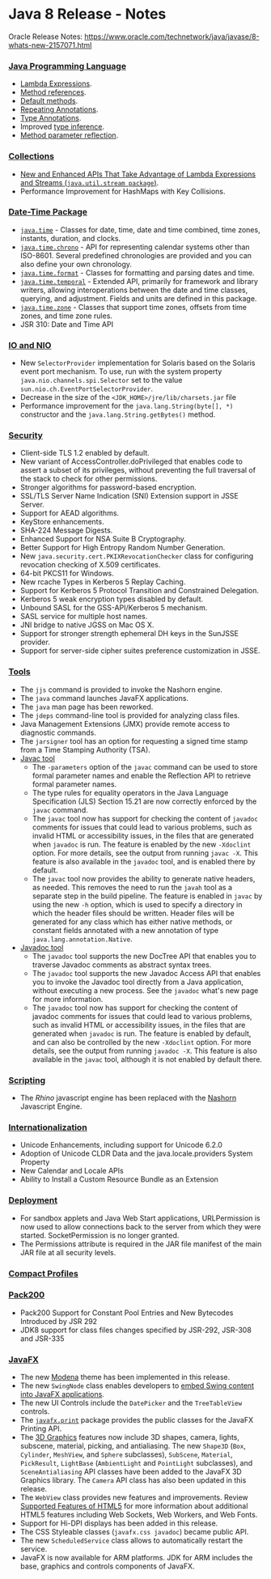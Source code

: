 # Java 8 Release - Notes

Oracle Release Notes: https://www.oracle.com/technetwork/java/javase/8-whats-new-2157071.html

### [Java Programming Language](https://docs.oracle.com/javase/8/docs/technotes/guides/language/enhancements.html#javase8)

* [Lambda Expressions](https://docs.oracle.com/javase/tutorial/java/javaOO/lambdaexpressions.html).
* [Method references](https://docs.oracle.com/javase/tutorial/java/javaOO/methodreferences.html).
* [Default methods](https://docs.oracle.com/javase/tutorial/java/IandI/defaultmethods.html).
* [Repeating Annotations](https://docs.oracle.com/javase/tutorial/java/annotations/repeating.html).
* [Type Annotations](https://docs.oracle.com/javase/tutorial/java/annotations/type_annotations.html).
* Improved [type inference](https://docs.oracle.com/javase/tutorial/java/generics/genTypeInference.html).
* [Method parameter reflection](https://docs.oracle.com/javase/tutorial/reflect/member/methodparameterreflection.html).

### [Collections](https://docs.oracle.com/javase/8/docs/technotes/guides/collections/changes8.html)

* [New and Enhanced APIs That Take Advantage of Lambda Expressions and Streams (`java.util.stream package`)](https://docs.oracle.com/javase/8/docs/technotes/guides/language/lambda_api_jdk8.html).
* Performance Improvement for HashMaps with Key Collisions.

### [Date-Time Package](https://docs.oracle.com/javase/8/docs/technotes/guides/datetime/index.html)

* [`java.time`](https://docs.oracle.com/javase/8/docs/api/java/time/package-summary.html) - Classes for date, time, date and time combined, time zones, instants, duration, and clocks.
* [`java.time.chrono`](https://docs.oracle.com/javase/8/docs/api/java/time/chrono/package-summary.html) - API for representing calendar systems other than ISO-8601. Several predefined chronologies are provided and you can also define your own chronology.
* [`java.time.format`](https://docs.oracle.com/javase/8/docs/api/java/time/format/package-summary.html) - Classes for formatting and parsing dates and time.
* [`java.time.temporal`](https://docs.oracle.com/javase/8/docs/api/java/time/temporal/package-summary.html) - Extended API, primarily for framework and library writers, allowing interoperations between the date and time classes, querying, and adjustment. Fields and units are defined in this package.
* [`java.time.zone`](https://docs.oracle.com/javase/8/docs/api/java/time/zone/package-summary.html) - Classes that support time zones, offsets from time zones, and time zone rules.
* JSR 310: Date and Time API

### [IO and NIO](https://docs.oracle.com/javase/8/docs/technotes/guides/io/enhancements.html#jdk8)

* New `SelectorProvider` implementation for Solaris based on the Solaris event port mechanism. To use, run with the system property `java.nio.channels.spi.Selector` set to the value `sun.nio.ch.EventPortSelectorProvider`.
* Decrease in the size of the `<JDK_HOME>/jre/lib/charsets.jar` file
* Performance improvement for the `java.lang.String(byte[], *)` constructor and the `java.lang.String.getBytes()` method.

### [Security](https://docs.oracle.com/javase/8/docs/technotes/guides/security/enhancements-8.html)

* Client-side TLS 1.2 enabled by default.
* New variant of AccessController.doPrivileged that enables code to assert a subset of its privileges, without preventing the full traversal of the stack to check for other permissions.
* Stronger algorithms for password-based encryption.
* SSL/TLS Server Name Indication (SNI) Extension support in JSSE Server.
* Support for AEAD algorithms.
* KeyStore enhancements.
* SHA-224 Message Digests.
* Enhanced Support for NSA Suite B Cryptography.
* Better Support for High Entropy Random Number Generation.
* New `java.security.cert.PKIXRevocationChecker` class for configuring revocation checking of X.509 certificates.
* 64-bit PKCS11 for Windows.
* New rcache Types in Kerberos 5 Replay Caching.
* Support for Kerberos 5 Protocol Transition and Constrained Delegation.
* Kerberos 5 weak encryption types disabled by default.
* Unbound SASL for the GSS-API/Kerberos 5 mechanism.
* SASL service for multiple host names.
* JNI bridge to native JGSS on Mac OS X.
* Support for stronger strength ephemeral DH keys in the SunJSSE provider.
* Support for server-side cipher suites preference customization in JSSE.

### [Tools](https://docs.oracle.com/javase/8/docs/technotes/tools/enhancements-8.html)

* The `jjs` command is provided to invoke the Nashorn engine.
* The `java` command launches JavaFX applications.
* The `java` man page has been reworked.
* The `jdeps` command-line tool is provided for analyzing class files.
* Java Management Extensions (JMX) provide remote access to diagnostic commands.
* The `jarsigner` tool has an option for requesting a signed time stamp from a Time Stamping Authority (TSA).
* [Javac tool](https://docs.oracle.com/javase/8/docs/technotes/guides/javac/index.html)
  - The `-parameters` option of the `javac` command can be used to store formal parameter names and enable the Reflection API to retrieve formal parameter names.
  - The type rules for equality operators in the Java Language Specification (JLS) Section 15.21 are now correctly enforced by the `javac` command.
  - The `javac` tool now has support for checking the content of `javadoc` comments for issues that could lead to various problems, such as invalid HTML or accessibility issues, in the files that are generated when `javadoc` is run. The feature is enabled by the new `-Xdoclint` option. For more details, see the output from running `javac -X`. This feature is also available in the `javadoc` tool, and is enabled there by default.
  - The `javac` tool now provides the ability to generate native headers, as needed. This removes the need to run the `javah` tool as a separate step in the build pipeline. The feature is enabled in `javac` by using the new `-h` option, which is used to specify a directory in which the header files should be written. Header files will be generated for any class which has either native methods, or constant fields annotated with a new annotation of type `java.lang.annotation.Native`.
* [Javadoc tool](https://docs.oracle.com/javase/8/docs/technotes/guides/javadoc/whatsnew-8.html)
  - The `javadoc` tool supports the new DocTree API that enables you to traverse Javadoc comments as abstract syntax trees.
  - The `javadoc` tool supports the new Javadoc Access API that enables you to invoke the Javadoc tool directly from a Java application, without executing a new process. See the `javadoc` what's new page for more information.
  - The `javadoc` tool now has support for checking the content of javadoc comments for issues that could lead to various problems, such as invalid HTML or accessibility issues, in the files that are generated when `javadoc` is run. The feature is enabled by default, and can also be controlled by the new `-Xdoclint` option. For more details, see the output from running `javadoc -X`. This feature is also available in the `javac` tool, although it is not enabled by default there.

### [Scripting](http://docs.oracle.com/javase/8/docs/technotes/guides/scripting/enhancements.html#jdk8)

* The *Rhino* javascript engine has been replaced with the [Nashorn](http://docs.oracle.com/javase/8/docs/technotes/guides/scripting/nashorn/) Javascript Engine.

### [Internationalization](https://docs.oracle.com/javase/8/docs/technotes/guides/intl/enhancements.8.html)

* Unicode Enhancements, including support for Unicode 6.2.0
* Adoption of Unicode CLDR Data and the java.locale.providers System Property
* New Calendar and Locale APIs
* Ability to Install a Custom Resource Bundle as an Extension

### [Deployment](https://docs.oracle.com/javase/8/docs/technotes/guides/jweb/enhancements-8.html)

* For sandbox applets and Java Web Start applications, URLPermission is now used to allow connections back to the server from which they were started. SocketPermission is no longer granted.
* The Permissions attribute is required in the JAR file manifest of the main JAR file at all security levels.

### [Compact Profiles](https://docs.oracle.com/javase/8/docs/technotes/guides/compactprofiles/)

### [Pack200](http://docs.oracle.com/javase/8/docs/technotes/guides/pack200/enhancements.html)

* Pack200 Support for Constant Pool Entries and New Bytecodes Introduced by JSR 292
* JDK8 support for class files changes specified by JSR-292, JSR-308 and JSR-335

### [JavaFX](https://docs.oracle.com/javase/8/javase-clienttechnologies.htm)

* The new [Modena](http://fxexperience.com/2013/03/modena-theme-update/) theme has been implemented in this release.
* The new `SwingNode` class enables developers to [embed Swing content into JavaFX applications](https://docs.oracle.com/javase/8/javafx/interoperability-tutorial/embed-swing.htm).
* The new UI Controls include the `DatePicker` and the `TreeTableView` controls.
* The [`javafx.print`](https://docs.oracle.com/javase/8/javafx/api/javafx/print/package-summary.html) package provides the public classes for the JavaFX Printing API.
* The [3D Graphics](https://docs.oracle.com/javase/8/javafx/graphics-tutorial/javafx-3d-graphics.htm) features now include 3D shapes, camera, lights, subscene, material, picking, and antialiasing. The new `Shape3D` (`Box`, `Cylinder`, `MeshView`, and `Sphere` subclasses), `SubScene`, `Material`, `PickResult`, `LightBase` (`AmbientLight` and `PointLight` subclasses), and `SceneAntialiasing` API classes have been added to the JavaFX 3D Graphics library. The `Camera` API class has also been updated in this release.
* The `WebView` class provides new features and improvements. Review [Supported Features of HTML5](https://docs.oracle.com/javase/8/javafx/embedded-browser-tutorial/index.html) for more information about additional HTML5 features including Web Sockets, Web Workers, and Web Fonts.
* Support for Hi-DPI displays has been added in this release.
* The CSS Styleable classes (`javafx.css javadoc`) became public API.
* The new `ScheduledService` class allows to automatically restart the service.
* JavaFX is now available for ARM platforms. JDK for ARM includes the base, graphics and controls components of JavaFX.
